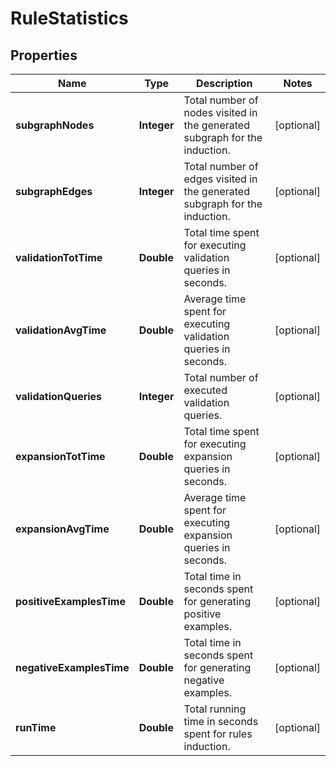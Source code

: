 
# RuleStatistics

## Properties
Name | Type | Description | Notes
------------ | ------------- | ------------- | -------------
**subgraphNodes** | **Integer** | Total number of nodes visited in the generated subgraph for the induction. |  [optional]
**subgraphEdges** | **Integer** | Total number of edges visited in the generated subgraph for the induction. |  [optional]
**validationTotTime** | **Double** | Total time spent for executing validation queries in seconds. |  [optional]
**validationAvgTime** | **Double** | Average time spent for executing validation queries in seconds. |  [optional]
**validationQueries** | **Integer** | Total number of executed validation queries. |  [optional]
**expansionTotTime** | **Double** | Total time spent for executing expansion queries in seconds. |  [optional]
**expansionAvgTime** | **Double** | Average time spent for executing expansion queries in seconds. |  [optional]
**positiveExamplesTime** | **Double** | Total time in seconds spent for generating positive examples. |  [optional]
**negativeExamplesTime** | **Double** | Total time in seconds spent for generating negative examples. |  [optional]
**runTime** | **Double** | Total running time in seconds spent for rules induction. |  [optional]



